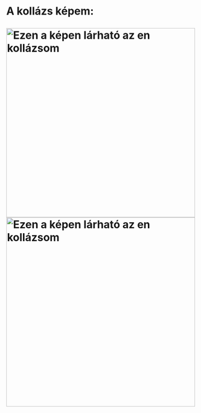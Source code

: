 <html>
    <head>
    <title>Eszter oldala</title>
    </head>
 <body>
     
<h1 Albók Eszter</h1>
     <p>A kollázs képem:</p>
<img src="https://i.imgur.com/uOHBJCs.jpeg" alt="Ezen a képen lárható az en kollázsom" width=500>
<img src="https://i.imgur.com/z958aDn.jpeg" alt="Ezen a képen lárható az en kollázsom" width=500>

  </body>
</html>


